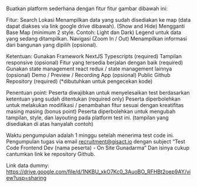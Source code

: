 Buatkan platform sederhana dengan fitur fitur gambar dibawah ini:

Fitur:
Search Lokasi
Menampilkan data yang sudah disediakan ke map (data dapat diakses via link google drive dibawah). (Show and Hide)
Mengganti Base Map (minimum 2 style. Contoh: Light dan Dark)
Legend untuk data yang sedang ditampilkan.
Navigasi (Zoom In / Out)
Menampilkan informasi dari bangunan yang dipilih (opsional).

Ketentuan:
Gunakan Framework NextJS Typescripts (required)
Tampilan responsive (opsional)
Fitur yang tersedia berjalan dengan baik (required)
Gunakan state management react redux / state management lainnya (opsional)
Demo / Preview / Recording App (opsional)
Public Github Repository (required) (\*dibutuhkan untuk pengecekan kode)

Penentuan point:
Peserta diwajibkan untuk menyelesaikan test berdasarkan ketentuan yang sudah ditentukan (required only)
Peserta diperbolehkan untuk melakukan modifikasi / penambahan fitur sesuai dengan kreatifitas masing masing (bonus point)
Peserta diperbolehkan untuk mengubah tampilan, style, dan layouting pada platform test ini. (tampilan yang disediakan di atas hanyalah contoh)

Waktu pengumpulan adalah 1 minggu setelah menerima test code ini.
Pengumpulan tugas via email recruitment@gisact.io dengan subject
“Test Code Frontend Dev (nama peserta) - On Site Gunadarma”
Dan isinya cukup cantumkan link ke repository Github.

Link data dummy:
https://drive.google.com/file/d/1NKBU_xkO7Kc0_3AuoBO_RFHBt2oep9AY/view?usp=sharing
